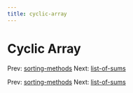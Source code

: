 ```yaml
---
title: cyclic-array
---
```




# Cyclic Array

Prev: [sorting-methods](sorting-methods.md) Next:
[list-of-sums](list-of-sums.md)

Prev: [sorting-methods](sorting-methods.md) Next:
[list-of-sums](list-of-sums.md)
